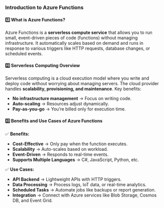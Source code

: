 ### **Introduction to Azure Functions**  

#### **1️⃣ What is Azure Functions?**  
Azure Functions is a **serverless compute service** that allows you to run small, event-driven pieces of code (functions) without managing infrastructure. It automatically scales based on demand and runs in response to various triggers like HTTP requests, database changes, or scheduled events.  

#### **2️⃣ Serverless Computing Overview**  
Serverless computing is a cloud execution model where you write and deploy code without worrying about managing servers. The cloud provider handles **scalability, provisioning, and maintenance**. Key benefits:  
- **No infrastructure management** → Focus on writing code.  
- **Auto-scaling** → Resources adjust dynamically.  
- **Pay-as-you-go** → You’re billed only for execution time.  

#### **3️⃣ Benefits and Use Cases of Azure Functions**  
✅ **Benefits:**  
- **Cost-Effective** → Only pay when the function executes.  
- **Scalability** → Auto-scales based on workload.  
- **Event-Driven** → Responds to real-time events.  
- **Supports Multiple Languages** → C#, JavaScript, Python, etc.  

✅ **Use Cases:**  
- **API Backend** → Lightweight APIs with HTTP triggers.  
- **Data Processing** → Process logs, IoT data, or real-time analytics.  
- **Scheduled Tasks** → Automate jobs like backups or report generation.  
- **Integration** → Connect with Azure services like Blob Storage, Cosmos DB, and Event Grid.  
